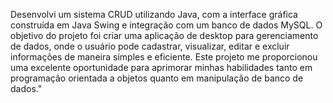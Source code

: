 Desenvolvi um sistema CRUD utilizando Java, com a interface gráfica construída em Java Swing e integração com um banco de dados MySQL. 
O objetivo do projeto foi criar uma aplicação de desktop para gerenciamento de dados, onde o usuário pode cadastrar, visualizar, editar e excluir informações de maneira simples e eficiente. 
Este projeto me proporcionou uma excelente oportunidade para aprimorar minhas habilidades tanto em programação orientada a objetos quanto em manipulação de banco de dados."

